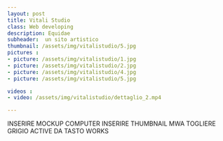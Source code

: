 ```yaml
---
layout: post
title: Vitali Studio
class: Web developing
description: Equidae
subheader:  un sito artistico
thumbnail: /assets/img/vitalistudio/5.jpg
pictures : 
- picture: /assets/img/vitalistudio/1.jpg
- picture: /assets/img/vitalistudio/2.jpg
- picture: /assets/img/vitalistudio/4.jpg
- picture: /assets/img/vitalistudio/5.jpg

videos : 
- video: /assets/img/vitalistudio/dettaglio_2.mp4

---
```


INSERIRE MOCKUP COMPUTER
INSERIRE THUMBNAIL MWA
TOGLIERE GRIGIO ACTIVE DA TASTO WORKS

